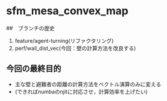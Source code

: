 # sfm_mesa_convex_map
##　ブランチの歴史
1. feature/agent-turning(リファクタリング)
2. perf/wall_dist_vec(今回：壁の計算方法を改良する)

## 今回の最終目的
- 主な壁と避難者の距離の計算方法をベクトル演算のみに変える
- (できればnumbaのnjitに対応させ，計算効率を上げたい)